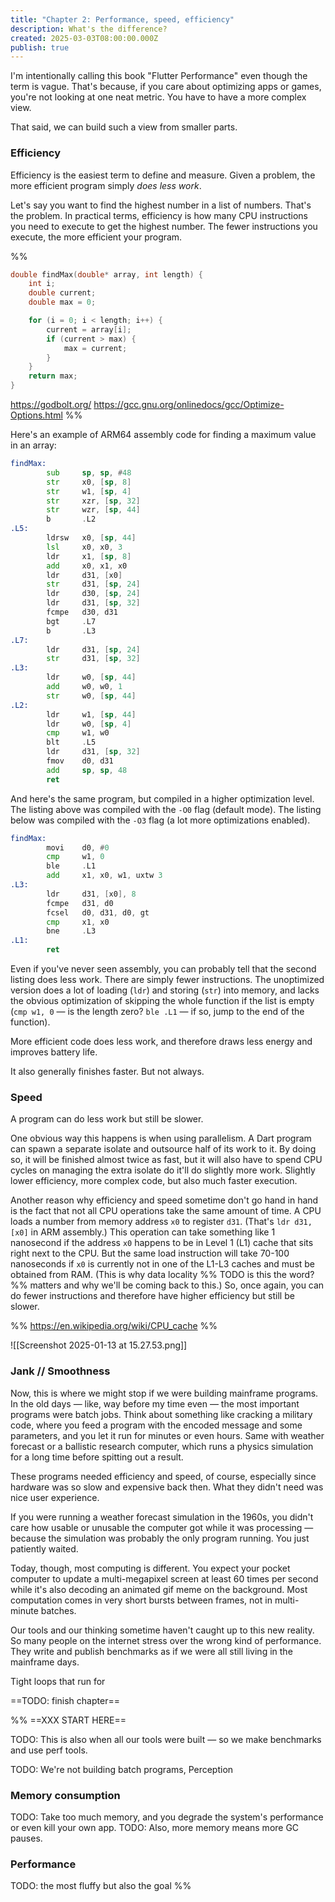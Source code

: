 ```yaml
---
title: "Chapter 2: Performance, speed, efficiency"
description: What's the difference?
created: 2025-03-03T08:00:00.000Z
publish: true
---
```


I'm intentionally calling this book "Flutter Performance" even though the term is vague. That's because, if you care about optimizing apps or games, you're not looking at one neat metric. You have to have a more complex view.

That said, we can build such a view from smaller parts.

### Efficiency

Efficiency is the easiest term to define and measure. Given a problem, the more efficient program simply *does less work*.

Let's say you want to find the highest number in a list of numbers. That's the problem. In practical terms, efficiency is how many CPU instructions you need to execute to get the highest number. The fewer instructions you execute, the more efficient your program.

%%
```c
double findMax(double* array, int length) {
    int i;
    double current;
    double max = 0;

    for (i = 0; i < length; i++) {
        current = array[i];
        if (current > max) {
            max = current;
        }
    }
    return max;
}
```
https://godbolt.org/
https://gcc.gnu.org/onlinedocs/gcc/Optimize-Options.html
%%

Here's an example of ARM64 assembly code for finding a maximum value in an array:

```asm
findMax:
        sub     sp, sp, #48
        str     x0, [sp, 8]
        str     w1, [sp, 4]
        str     xzr, [sp, 32]
        str     wzr, [sp, 44]
        b       .L2
.L5:
        ldrsw   x0, [sp, 44]
        lsl     x0, x0, 3
        ldr     x1, [sp, 8]
        add     x0, x1, x0
        ldr     d31, [x0]
        str     d31, [sp, 24]
        ldr     d30, [sp, 24]
        ldr     d31, [sp, 32]
        fcmpe   d30, d31
        bgt     .L7
        b       .L3
.L7:
        ldr     d31, [sp, 24]
        str     d31, [sp, 32]
.L3:
        ldr     w0, [sp, 44]
        add     w0, w0, 1
        str     w0, [sp, 44]
.L2:
        ldr     w1, [sp, 44]
        ldr     w0, [sp, 4]
        cmp     w1, w0
        blt     .L5
        ldr     d31, [sp, 32]
        fmov    d0, d31
        add     sp, sp, 48
        ret
```

And here's the same program, but compiled in a higher optimization level. The listing above was compiled with the `-O0` flag (default mode). The listing below was compiled with the `-O3` flag (a lot more optimizations enabled).

```asm
findMax:
        movi    d0, #0
        cmp     w1, 0
        ble     .L1
        add     x1, x0, w1, uxtw 3
.L3:
        ldr     d31, [x0], 8
        fcmpe   d31, d0
        fcsel   d0, d31, d0, gt
        cmp     x1, x0
        bne     .L3
.L1:
        ret
```

Even if you've never seen assembly, you can probably tell that the second listing does less work. There are simply fewer instructions. The unoptimized version does a lot of loading (`ldr`) and storing (`str`) into memory, and lacks the obvious optimization of skipping the whole function if the list is empty (`cmp w1, 0` — is the length zero? `ble .L1` — if so, jump to the end of the function). 

More efficient code does less work, and therefore draws less energy and improves battery life. 

It also generally finishes faster. But not always.

### Speed

A program can do less work but still be slower.

One obvious way this happens is when using parallelism. A Dart program can spawn a separate isolate and outsource half of its work to it. By doing so, it will be finished almost twice as fast, but it will also have to spend CPU cycles on managing the extra isolate do it'll do slightly more work. Slightly lower efficiency, more complex code, but also much faster execution.

Another reason why efficiency and speed sometime don't go hand in hand is the fact that not all CPU operations take the same amount of time. A CPU loads a number from memory address `x0` to register `d31`. (That's `ldr d31, [x0]` in ARM assembly.) This operation can take something like 1 nanosecond if the address `x0` happens to be in Level 1 (L1) cache that sits right next to the CPU. But the same load instruction will take 70-100 nanoseconds if `x0` is currently not in one of the L1-L3 caches and must be obtained from RAM. (This is why data locality %% TODO is this the word? %% matters and why we'll be coming back to this.) So, once again, you can do fewer instructions and therefore have higher efficiency but still be slower. 

%% https://en.wikipedia.org/wiki/CPU_cache %%

![[Screenshot 2025-01-13 at 15.27.53.png]]
  
### Jank // Smoothness

Now, this is where we might stop if we were building mainframe programs. In the old days — like, way before my time even — the most important programs were batch jobs. Think about something like cracking a military code, where you feed a program with the encoded message and some parameters, and you let it run for minutes or even hours. Same with weather forecast or a ballistic research computer, which runs a physics simulation for a long time before spitting out a result.

These programs needed efficiency and speed, of course, especially since hardware was so slow and expensive back then. What they didn't need was nice user experience.

If you were running a weather forecast simulation in the 1960s, you didn't care how usable or unusable the computer got while it was processing — because the simulation was probably the only program running. You just patiently waited.

Today, though, most computing is different. You expect your pocket computer to update a multi-megapixel screen at least 60 times per second while it's also decoding an animated gif meme on the background. Most computation comes in very short bursts between frames, not in multi-minute batches.

Our tools and our thinking sometime haven't caught up to this new reality. So many people on the internet stress over the wrong kind of performance. They write and publish benchmarks as if we were all still living in the mainframe days.

Tight loops that run for

==TODO: finish chapter==

%% ==XXX START HERE==

TODO: This is also when all our tools were built — so we make benchmarks and use perf tools.

TODO: We're not building batch programs, Perception


### Memory consumption

TODO: Take too much memory, and you degrade the system's performance or even kill your own app.
TODO: Also, more memory means more GC pauses.


### Performance

TODO: the most fluffy but also the goal
 %%